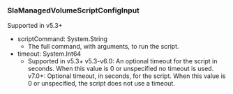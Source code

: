 ### SlaManagedVolumeScriptConfigInput
Supported in v5.3+

- scriptCommand: System.String
  - The full command, with arguments, to run the script.
- timeout: System.Int64
  - Supported in v5.3+
      v5.3-v6.0: An optional timeout for the script in seconds. When this value is 0 or unspecified no timeout is used.
      v7.0+: Optional timeout, in seconds, for the script. When this value is 0 or unspecified, the script does not use a timeout.
